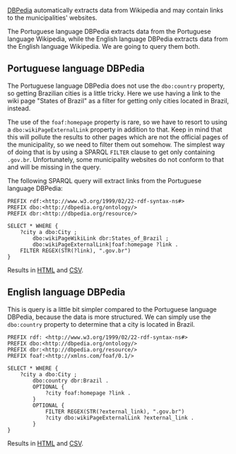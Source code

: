 [DBPedia](https://wiki.dbpedia.org/) automatically extracts data from
Wikipedia and may contain links to the municipalities' websites.

The Portuguese language DBPedia extracts data from the Portuguese language
Wikipedia, while the English language DBPedia extracts data from the English
language Wikipedia. We are going to query them both.

## Portuguese language DBPedia

The Portuguese language DBPedia does not use the `dbo:country` property, so
getting Brazilian cities is a little tricky. Here we use having a link to
the wiki page "States of Brazil" as a filter for getting only cities located
in Brazil, instead.

The use of the `foaf:homepage` property is rare, so we have to resort to using
a `dbo:wikiPageExternalLink` property in addition to that. Keep in mind that
this will pollute the results to other pages which are not the official pages
of the municipality, so we need to filter them out somehow. The simplest way
of doing that is by using a SPARQL `FILTER` clause to get only containing
`.gov.br`. Unfortunately, some municipality websites do not conform to that
and will be missing in the query.

The following SPARQL query will extract links from the Portuguese language
DBPedia:

```sparql
PREFIX rdf:<http://www.w3.org/1999/02/22-rdf-syntax-ns#>
PREFIX dbo:<http://dbpedia.org/ontology/>
PREFIX dbr:<http://dbpedia.org/resource/>

SELECT * WHERE {
    ?city a dbo:City ;
        dbo:wikiPageWikiLink dbr:States_of_Brazil ;
        dbo:wikiPageExternalLink|foaf:homepage ?link .
    FILTER REGEX(STR(?link), ".gov.br")
}
```

Results in
[HTML](http://pt.dbpedia.org/sparql?default-graph-uri=http%3A%2F%2Fdbpedia.org&query=PREFIX+rdf%3A+%3Chttp%3A%2F%2Fwww.w3.org%2F1999%2F02%2F22-rdf-syntax-ns%23%3E%0D%0APREFIX+dbo%3A%3Chttp%3A%2F%2Fdbpedia.org%2Fontology%2F%3E%0D%0APREFIX+dbr%3A%3Chttp%3A%2F%2Fdbpedia.org%2Fresource%2F%3E%0D%0A%0D%0ASELECT+*+WHERE+%7B%0D%0A++++%3Fcity+a+dbo%3ACity+%3B%0D%0A++++++++dbo%3AwikiPageWikiLink+dbr%3AStates_of_Brazil+%3B%0D%0A++++++++dbo%3AwikiPageExternalLink%7Cfoaf%3Ahomepage+%3Flink+.%0D%0A++++FILTER+REGEX%28STR%28%3Flink%29%2C+%22.gov.br%22%29%0D%0A%7D+LIMIT+100&format=text%2Fhtml&timeout=0&debug=on)
and
[CSV](http://pt.dbpedia.org/sparql?default-graph-uri=http%3A%2F%2Fdbpedia.org&query=PREFIX+rdf%3A+%3Chttp%3A%2F%2Fwww.w3.org%2F1999%2F02%2F22-rdf-syntax-ns%23%3E%0D%0APREFIX+dbo%3A%3Chttp%3A%2F%2Fdbpedia.org%2Fontology%2F%3E%0D%0APREFIX+dbr%3A%3Chttp%3A%2F%2Fdbpedia.org%2Fresource%2F%3E%0D%0A%0D%0ASELECT+*+WHERE+%7B%0D%0A++++%3Fcity+a+dbo%3ACity+%3B%0D%0A++++++++dbo%3AwikiPageWikiLink+dbr%3AStates_of_Brazil+%3B%0D%0A++++++++dbo%3AwikiPageExternalLink%7Cfoaf%3Ahomepage+%3Flink+.%0D%0A++++FILTER+REGEX%28STR%28%3Flink%29%2C+%22.gov.br%22%29%0D%0A%7D&format=text%2Fcsv&timeout=0&debug=on).

## English language DBPedia

This is query is a little bit simpler compared to the Portuguese language
DBPedia, because the data is more structured. We can simply use the
`dbo:country` property to determine that a city is located in Brazil.

```sparql
PREFIX rdf: <http://www.w3.org/1999/02/22-rdf-syntax-ns#>
PREFIX dbo:<http://dbpedia.org/ontology/>
PREFIX dbr:<http://dbpedia.org/resource/>
PREFIX foaf:<http://xmlns.com/foaf/0.1/>

SELECT * WHERE {
    ?city a dbo:City ;
        dbo:country dbr:Brazil .
        OPTIONAL {
            ?city foaf:homepage ?link .
        }
        OPTIONAL {
            FILTER REGEX(STR(?external_link), ".gov.br")
            ?city dbo:wikiPageExternalLink ?external_link .
        }
}
```

Results in
[HTML](http://dbpedia.org/sparql?default-graph-uri=http%3A%2F%2Fdbpedia.org&query=PREFIX+rdf%3A+%3Chttp%3A%2F%2Fwww.w3.org%2F1999%2F02%2F22-rdf-syntax-ns%23%3E%0D%0APREFIX+dbo%3A%3Chttp%3A%2F%2Fdbpedia.org%2Fontology%2F%3E%0D%0APREFIX+dbr%3A%3Chttp%3A%2F%2Fdbpedia.org%2Fresource%2F%3E%0D%0APREFIX+foaf%3A%3Chttp%3A%2F%2Fxmlns.com%2Ffoaf%2F0.1%2F%3E%0D%0A%0D%0ASELECT+*+WHERE+%7B%0D%0A++++%3Fcity+a+dbo%3ACity+%3B%0D%0A++++++++dbo%3Acountry+dbr%3ABrazil+.%0D%0A++++++++OPTIONAL+%7B%0D%0A++++++++++++%3Fcity+foaf%3Ahomepage+%3Flink+.%0D%0A++++++++%7D%0D%0A++++++++OPTIONAL+%7B%0D%0A++++++++++++FILTER+REGEX%28STR%28%3Fexternal_link%29%2C+%22.gov.br%22%29%0D%0A++++++++++++%3Fcity+dbo%3AwikiPageExternalLink+%3Fexternal_link+.%0D%0A++++++++%7D%0D%0A%7D+LIMIT+100&format=text%2Fhtml&CXML_redir_for_subjs=121&CXML_redir_for_hrefs=&timeout=30000&debug=on&run=+Run+Query+)
and
[CSV](http://dbpedia.org/sparql?default-graph-uri=http%3A%2F%2Fdbpedia.org&query=PREFIX+rdf%3A+%3Chttp%3A%2F%2Fwww.w3.org%2F1999%2F02%2F22-rdf-syntax-ns%23%3E%0D%0APREFIX+dbo%3A%3Chttp%3A%2F%2Fdbpedia.org%2Fontology%2F%3E%0D%0APREFIX+dbr%3A%3Chttp%3A%2F%2Fdbpedia.org%2Fresource%2F%3E%0D%0APREFIX+foaf%3A%3Chttp%3A%2F%2Fxmlns.com%2Ffoaf%2F0.1%2F%3E%0D%0A%0D%0ASELECT+*+WHERE+%7B%0D%0A++++%3Fcity+a+dbo%3ACity+%3B%0D%0A++++++++dbo%3Acountry+dbr%3ABrazil+.%0D%0A++++++++OPTIONAL+%7B%0D%0A++++++++++++%3Fcity+foaf%3Ahomepage+%3Flink+.%0D%0A++++++++%7D%0D%0A++++++++OPTIONAL+%7B%0D%0A++++++++++++FILTER+REGEX%28STR%28%3Fexternal_link%29%2C+%22.gov.br%22%29%0D%0A++++++++++++%3Fcity+dbo%3AwikiPageExternalLink+%3Fexternal_link+.%0D%0A++++++++%7D%0D%0A%7D&format=text%2Fcsv&CXML_redir_for_subjs=121&CXML_redir_for_hrefs=&timeout=30000&debug=on&run=+Run+Query+).
